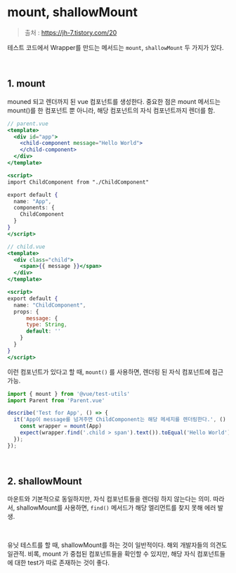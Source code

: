 # mount, shallowMount

> 출처 : https://jh-7.tistory.com/20

 테스트 코드에서 Wrapper를 만드는 메서드는 `mount`, `shallowMount` 두 가지가 있다.

<br/>

## 1. mount

mouned 되고 렌더까지 된 vue 컴포넌트를 생성한다. 중요한 점은 mount 메서드는 mount()를 한 컴포넌트 뿐 아니라, 해당 컴포넌트의 자식 컴포넌트까지 렌더를 함.

```jsx
// parent.vue
<template>
  <div id="app">
    <child-component message="Hello World">
    </child-component>
  </div>
</template>

<script>
import ChildComponent from "./ChildComponent"

export default {
  name: "App",
  components: {
    ChildComponent
  }
}
</script>
```

```jsx
// child.vue
<template>
  <div class="child">
    <span>{{ message }}</span>
  </div>
</template>

<script>
export default {
  name: "ChildComponent",
  props: {
      message: {
      type: String,
      default: ''
    }
  }
}
</script>
```

이런 컴포넌트가 있다고 할 때, `mount()` 를 사용하면, 렌더링 된 자식 컴포넌트에 접근 가능.

```jsx
import { mount } from '@vue/test-utils'
import Parent from 'Parent.vue'

describe('Test for App', () => {
  it('App이 message를 넘겨주면 ChildComponent는 해당 메세지를 렌더링한다.', () => {
    const wrapper = mount(App)
    expect(wrapper.find('.child > span').text()).toEqual('Hello World')
  });
});
```

<br/>

## 2. shallowMount

마운트와 기본적으로 동일하지만, 자식 컴포넌트들을 렌더링 하지 않는다는 의미. 따라서, shallowMount를 사용하면, `find()` 메서드가 해당 엘리먼트를 찾지 못해 에러 발생.

<br/>

유닛 테스트를 할 때, shallowMount를 하는 것이 일반적이다. 해외 개발자들의 의견도 일관적. 비록, mount 가 중첩된 컴포넌트들을 확인할 수 있지만, 해당 자식 컴포넌트들에 대한 test가 따로 존재하는 것이 좋다.